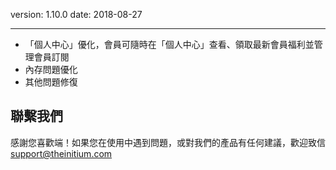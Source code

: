 version: 1.10.0
date: 2018-08-27

---

- 「個人中心」優化，會員可隨時在「個人中心」查看、領取最新會員福利並管理會員訂閱
- 內存問題優化
- 其他問題修復

## 聯繫我們

感謝您喜歡端！如果您在使用中遇到問題，或對我們的產品有任何建議，歡迎致信 [support@theinitium.com](mailto:support@theinitium.com)